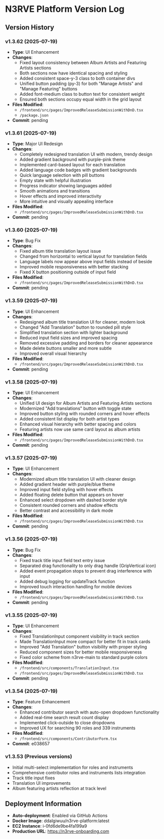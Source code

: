 # N3RVE Platform Version Log

## Version History

### v1.3.62 (2025-07-19)
- **Type**: UI Enhancement
- **Changes**:
  - Fixed layout consistency between Album Artists and Featuring Artists sections
  - Both sections now have identical spacing and styling
  - Added consistent space-y-3 class to both container divs
  - Unified button padding (py-3) for both "Manage Artists" and "Manage Featuring" buttons
  - Added font-medium class to button text for consistent weight
  - Ensured both sections occupy equal width in the grid layout
- **Files Modified**: 
  - `/frontend/src/pages/ImprovedReleaseSubmissionWithDnD.tsx`
  - `/package.json`
- **Commit**: pending

### v1.3.61 (2025-07-19)
- **Type**: Major UI Redesign
- **Changes**:
  - Completely redesigned translation UI with modern, trendy design
  - Added gradient background with purple-pink theme
  - Implemented card-based layout for each translation
  - Added language code badges with gradient backgrounds
  - Quick language selection with pill buttons
  - Empty state with helpful illustration
  - Progress indicator showing languages added
  - Smooth animations and transitions
  - Hover effects and improved interactivity
  - More intuitive and visually appealing interface
- **Files Modified**: 
  - `/frontend/src/pages/ImprovedReleaseSubmissionWithDnD.tsx`
- **Commit**: pending

### v1.3.60 (2025-07-19)
- **Type**: Bug Fix
- **Changes**:
  - Fixed album title translation layout issue
  - Changed from horizontal to vertical layout for translation fields
  - Language labels now appear above input fields instead of beside
  - Improved mobile responsiveness with better stacking
  - Fixed X button positioning outside of input field
- **Files Modified**: 
  - `/frontend/src/pages/ImprovedReleaseSubmissionWithDnD.tsx`
- **Commit**: pending

### v1.3.59 (2025-07-19)
- **Type**: UI Enhancement
- **Changes**:
  - Redesigned album title translation UI for cleaner, modern look
  - Changed "Add Translation" button to rounded pill style
  - Simplified translation section with lighter background
  - Reduced input field sizes and improved spacing
  - Removed excessive padding and borders for cleaner appearance
  - Made delete buttons smaller and more subtle
  - Improved overall visual hierarchy
- **Files Modified**: 
  - `/frontend/src/pages/ImprovedReleaseSubmissionWithDnD.tsx`
- **Commit**: pending

### v1.3.58 (2025-07-19)
- **Type**: UI Enhancement
- **Changes**:
  - Unified UI design for Album Artists and Featuring Artists sections
  - Modernized "Add translations" button with toggle state
  - Improved button styling with rounded corners and hover effects
  - Added consistent list display for both artist types
  - Enhanced visual hierarchy with better spacing and colors
  - Featuring artists now use same card layout as album artists
- **Files Modified**: 
  - `/frontend/src/pages/ImprovedReleaseSubmissionWithDnD.tsx`
- **Commit**: pending

### v1.3.57 (2025-07-19)
- **Type**: UI Enhancement
- **Changes**:
  - Modernized album title translation UI with cleaner design
  - Added gradient header with purple/blue theme
  - Improved input field styling with hover effects
  - Added floating delete button that appears on hover
  - Enhanced select dropdown with dashed border style
  - Consistent rounded corners and shadow effects
  - Better contrast and accessibility in dark mode
- **Files Modified**: 
  - `/frontend/src/pages/ImprovedReleaseSubmissionWithDnD.tsx`
- **Commit**: pending

### v1.3.56 (2025-07-19)
- **Type**: Bug Fix
- **Changes**:
  - Fixed track title input field text entry issue
  - Separated drag functionality to only drag handle (GripVertical icon)
  - Added event propagation stops to prevent drag interference with input
  - Added debug logging for updateTrack function
  - Improved touch interaction handling for mobile devices
- **Files Modified**: 
  - `/frontend/src/pages/ImprovedReleaseSubmissionWithDnD.tsx`
- **Commit**: pending

### v1.3.55 (2025-07-19)
- **Type**: UI Enhancement
- **Changes**:
  - Fixed TranslationInput component visibility in track section
  - Made TranslationInput more compact for better fit in track cards
  - Improved "Add Translation" button visibility with proper styling
  - Reduced component sizes for better mobile responsiveness
  - Fixed color scheme from n3rve-main to standard purple colors
- **Files Modified**: 
  - `/frontend/src/components/TranslationInput.tsx`
  - `/frontend/src/pages/ImprovedReleaseSubmissionWithDnD.tsx`
- **Commit**: pending

### v1.3.54 (2025-07-19)
- **Type**: Feature Enhancement
- **Changes**:
  - Enhanced contributor search with auto-open dropdown functionality
  - Added real-time search result count display
  - Implemented click-outside to close dropdowns
  - Improved UX for searching 90 roles and 339 instruments
- **Files Modified**: 
  - `/frontend/src/components/ContributorForm.tsx`
- **Commit**: e038657

### v1.3.53 (Previous versions)
- Initial multi-select implementation for roles and instruments
- Comprehensive contributor roles and instruments lists integration
- Track title input fixes
- Translation UI improvements
- Album featuring artists reflection at track level

## Deployment Information
- **Auto-deployment**: Enabled via GitHub Actions
- **Docker Image**: ddalgiwuu/n3rve-platform:latest
- **EC2 Instance**: i-0fd6de9be4fa199a9
- **Production URL**: https://n3rve-onboarding.com